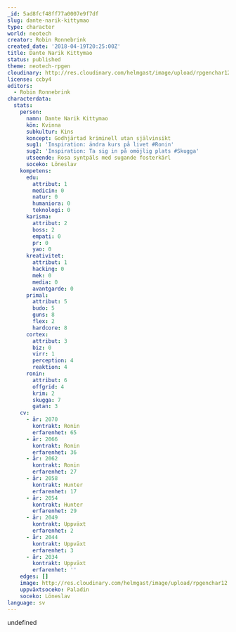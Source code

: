 ```yaml
---
_id: 5ad8fcf48ff77a0007e9f7df
slug: dante-narik-kittymao
type: character
world: neotech
creator: Robin Ronnebrink
created_date: '2018-04-19T20:25:00Z'
title: Dante Narik Kittymao
status: published
theme: neotech-rpgen
cloudinary: http://res.cloudinary.com/helmgast/image/upload/rpgenchar12.jpg
license: ccby4
editors:
  - Robin Ronnebrink
characterdata:
  stats:
    person:
      namn: Dante Narik Kittymao
      kön: Kvinna
      subkultur: Kins
      koncept: Godhjärtad kriminell utan självinsikt
      sug1: 'Inspiration: ändra kurs på livet #Ronin'
      sug2: 'Inspiration: Ta sig in på omöjlig plats #Skugga'
      utseende: Rosa syntpäls med sugande fosterkärl
      soceko: Löneslav
    kompetens:
      edu:
        attribut: 1
        medicin: 0
        natur: 0
        humaniora: 0
        teknologi: 0
      karisma:
        attribut: 2
        boss: 2
        empati: 0
        pr: 0
        yao: 0
      kreativitet:
        attribut: 1
        hacking: 0
        mek: 0
        media: 0
        avantgarde: 0
      primal:
        attribut: 5
        budo: 5
        guns: 8
        flex: 2
        hardcore: 8
      cortex:
        attribut: 3
        biz: 0
        virr: 1
        perception: 4
        reaktion: 4
      ronin:
        attribut: 6
        offgrid: 4
        krim: 2
        skugga: 7
        gatan: 3
    cv:
      - år: 2070
        kontrakt: Ronin
        erfarenhet: 65
      - år: 2066
        kontrakt: Ronin
        erfarenhet: 36
      - år: 2062
        kontrakt: Ronin
        erfarenhet: 27
      - år: 2058
        kontrakt: Hunter
        erfarenhet: 17
      - år: 2054
        kontrakt: Hunter
        erfarenhet: 29
      - år: 2049
        kontrakt: Uppväxt
        erfarenhet: 2
      - år: 2044
        kontrakt: Uppväxt
        erfarenhet: 3
      - år: 2034
        kontrakt: Uppväxt
        erfarenhet: ''
    edges: []
    image: http://res.cloudinary.com/helmgast/image/upload/rpgenchar12.jpg
    uppväxtsoceko: Paladin
    soceko: Löneslav
language: sv
---
```

undefined
